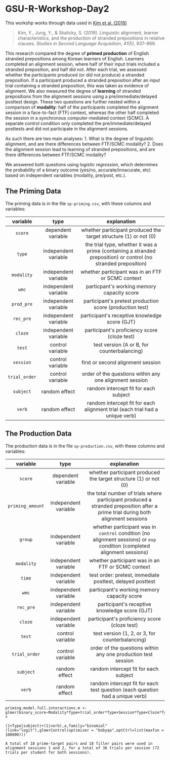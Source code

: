 # GSU-R-Workshop-Day2

This workshp works through data used in [Kim et al. (2019)](https://doi.org/10.1017%2FS0272263119000093)


> Kim, Y., Jung, Y., & Skalicky, S. (2019). Linguistic alignment, learner characteristics, and the production of stranded prepositions in relative clauses. *Studies in Second Language Acquisition*, *41*(5), 937–969.

This research compared the degree of **primed production** of English stranded prepositions among Korean learners of English. Learners completed an alignment session, where half of their input trials included a stranded preposition, and half did not. After each trial, we assessed whether the participants produced (or did not produce) a stranded preposition. If a participant produced a stranded preposition after an input trial containing a stranded preposition, this was taken as evidence of alignment. We also measured the degree of **learning** of stranded prepositions from the alignment sessions using a pre/immediate/delayed posttest design. These two questions are further nested within a comparison of **modality**: half of the participants completed the alignment session in a face-to-fact (FTF) context, whereas the other half completed the session in a synchronous computer-mediated context (SCMC). A separate control condition only completed the pre/immediate/delayed posttests and did not participate in the alignment sessions. 

As such there are two main analyses:
    1. What is the degree of linguistic alignment, and are there differences between FTF/SCMC modality?
    2. Does the alignment session lead to learning of stranded prepositions, and are there differences between FTF/SCMC modality?

We answered both questions using *logistic regression*, which determines the probability of a binary outcome (yes/no, accurate/innacurate, etc) based on independent variables (modality, pre/post, etc.).

## The Priming Data

The priming data is in the file `sp-priming.csv`, with these columns and variables:

variable|type|explanation
:-:|:-:|:-:
`score`|dependent variable| whether participant produced the target structure (1) or not (0)
`type` | independent variable | the trial type, whether it was a prime (containing a stranded preposition) or control (no stranded preposition)
`modality` | independent variable | whether participant was in an FTF or SCMC context
`wmc` | independent variable | particpant's working memory capacity score 
`prod_pre` | independent variable | participant's pretest production score (production test)
`rec_pre` | independent variable | participant's receptive knowledge score (GJT)
`cloze` | independent variable | participant's proficiency score (cloze test)
`test` | control variable | test version (A or B, for counterbalancing)
`session` | control variable | first or second alignment session
`trial_order` |control variable| order of the questions within any one alignment session
`subject` | random effect | random intercept fit for each subject
`verb`| random effect | random intercept fit for each alignment trial (each trial had a unique verb)

## The Production Data

The production data is in the file `sp-production.csv`, with these columns and variables:

variable|type|explanation
:-:|:-:|:-:
`score`|dependent variable| whether participant produced the target structure (1) or not (0)
`priming_amount` | independent variable | the total number of trials where participant produced a stranded preposition after a prime trial during both alignment sessions
`group` | independent variable | whether participant was in `control` condition (no alignment sessions) or `exp` condition (completed alignment sessions)
`modality` | independent variable | whether participant was in an FTF or SCMC context
`time` | independent variable | test order: pretest, immediate posttest, delayed posttest
`wmc` | independent variable | particpant's working memory capacity score 
`rec_pre` | independent variable | participant's receptive knowledge score (GJT)
`cloze` | independent variable | participant's proficiency score (cloze test)
`test` | control variable | test version (1, 2, or 3, for counterbalancing)
`trial_order` |control variable| order of the questions within any one production test session
`subject` | random effect | random intercept fit for each subject
`verb`| random effect | random intercept fit for each test question (each question had a unique verb)


```
priming.model.full.interactions.m <- 
glmer(binary_score~Modality*Type+trial_order*Type+Session*Type+Cloze*Type+WMC*Type+prod_pre*Type+rec_pre_1_2*Type + 

(1+Type|subject)+(1|verb),a,family="binomial"(link="logit"),glmerControl(optimizer = "bobyqa",optCtrl=list(maxfun = 100000)))`
```

```
A total of 18 prime-target pairs and 18 filler pairs were used in alignment sessions 1 and 2, for a total of 36 trials per session (72 trials per student for both sessions).
```

